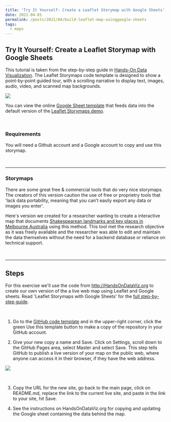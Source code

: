 ```yaml
---
title: 'Try It Yourself: Create a Leaflet Storymap with Google Sheets'
date: 2021-04-01
permalink: /posts/2021/04/build-leaflet-map-usinggoogle-sheets
tags:
  - maps
---
```


## Try It Yourself: Create a Leaflet Storymap with Google Sheets

This tutorial is taken from the step-by-step guide in [Hands-On Data Visualization](https://HandsOnDataViz.org/leaflet-storymaps-with-google-sheets.html). The Leaflet Storymaps code template is designed to show a point-by-point guided tour, with a scrolling narrative to display text, images, audio, video, and scanned map backgrounds.

![](https://i.imgur.com/6EwZxL5.gif)

You can view the online [Google Sheet template](https://docs.google.com/spreadsheets/d/1AO6XHL_0JafWZF4KEejkdDNqfuZWUk3SlNlQ6MjlRFM/edit#gid=0) that feeds data into the default version of the [Leaflet Storymaps demo](https://handsondataviz.github.io/leaflet-storymaps-with-google-sheets/#2).

<br>

### Requirements
You will need a Github account and a Google account to copy and use this storymap.

<br>

---
### Storymaps
There are some great free & commercial tools that do very nice storymaps. The creators of this version caution the use of free or proprietry tools that 'lack data portability, meaning that you can’t easily export any data or images you enter'.

Here's version we created for a researcher wanting to create a interactive map that documents [Shakespearean landmarks and key places in Melbourne Australia](https://melbourneshakespeare.github.io/) using this method. This tool met the research objective as it was freely available and the researcher was able to edit and maintain the data themselves without the need for a backend database or reliance on technical support.

<br>

---
## Steps
For this exercise we'll use the code from http://HandsOnDataViz.org to create our own version of the a live web map using Leaflet and Google sheets. Read 'Leaflet Storymaps with Google Sheets' for the [full step-by-step guide](https://handsondataviz.org/leaflet-storymaps-with-google-sheets).

<br>

1. Go to the [GitHub code template](https://github.com/handsondataviz/leaflet-storymaps-with-google-sheets) and in the upper-right corner, click the green Use this template button to make a copy of the repository in your GitHub account. 

2. Give your new copy a name and Save. Click on Settings, scroll down to the GitHub Pages area, select Master and select Save. This step tells GitHub to publish a live version of your map on the public web, where anyone can access it in their browser, if they have the web address.


![](https://i.imgur.com/G5AkLDZ.png)

<br>

3. Copy the URL for the new site, go back to the main page, click on README.md, replace the link to the current live site, and paste in the link to your site, hit Save.

4. See the instructions on HandsOnDataViz.org for copying and updating the Google sheet containing the data behind the map.

<br>




